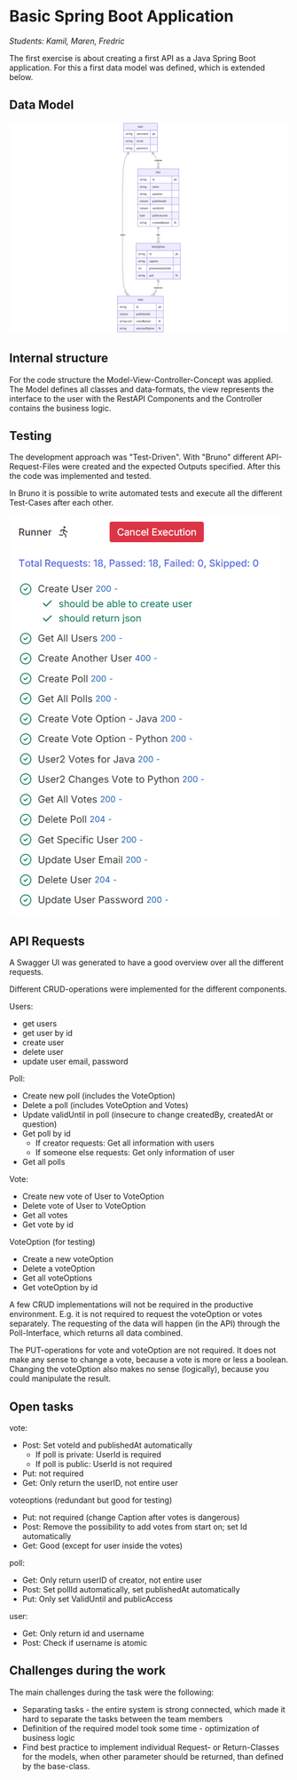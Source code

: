 # Basic Spring Boot Application

*Students: Kamil, Maren, Fredric*

The first exercise is about creating a first API as a Java Spring Boot application.
For this a first data model was defined, which is extended below.

## Data Model

![Class Diagram](./img/poll_diagram_class.png)


## Internal structure

For the code structure the Model-View-Controller-Concept was applied. 
The Model defines all classes and data-formats, the view represents the interface to the user with the RestAPI Components and the Controller contains the business logic.

## Testing

The development approach was "Test-Driven". With "Bruno" different API-Request-Files were created and the expected Outputs specified.
After this the code was implemented and tested.

In Bruno it is possible to write automated tests and execute all the different Test-Cases after each other.

![img.png](img/bruno_testing.png)


## API Requests

A Swagger UI was generated to have a good overview over all the different requests.

Different CRUD-operations were implemented for the different components.

Users:
- get users
- get user by id
- create user
- delete user
- update user email, password

Poll:
- Create new poll (includes the VoteOption)
- Delete a poll (includes VoteOption and Votes)
- Update validUntil in poll (insecure to change createdBy, createdAt or question)
- Get poll by id
    - If creator requests: Get all information with users
    - If someone else requests: Get only information of user
- Get all polls

Vote:
- Create new vote of User to VoteOption
- Delete vote of User to VoteOption
- Get all votes
- Get vote by id

VoteOption (for testing)
- Create a new voteOption
- Delete a voteOption
- Get all voteOptions
- Get voteOption by id

A few CRUD implementations will not be required in the productive environment. 
E.g. it is not required to request the voteOption or votes separately. 
The requesting of the data will happen (in the API) through the Poll-Interface, which returns all data combined.

The PUT-operations for vote and voteOption are not required. 
It does not make any sense to change a vote, because a vote is more or less a boolean.
Changing the voteOption also makes no sense (logically), because you could manipulate the result.

## Open tasks
vote:
- Post: Set voteId and publishedAt automatically
    - If poll is private: UserId is required
    - If poll is public: UserId is not required
- Put: not required
- Get: Only return the userID, not entire user

voteoptions (redundant but good for testing)
- Put: not required (change Caption after votes is dangerous)
- Post: Remove the possibility to add votes from start on; set Id automatically
- Get: Good (except for user inside the votes)

poll:
- Get: Only return userID of creator, not entire user
- Post: Set pollId automatically, set publishedAt automatically
- Put: Only set ValidUntil and publicAccess

user:
- Get: Only return id and username
- Post: Check if username is atomic

## Challenges during the work

The main challenges during the task were the following:

- Separating tasks - the entire system is strong connected, which made it hard to separate the tasks between the team members
- Definition of the required model took some time - optimization of business logic
- Find best practice to implement individual Request- or Return-Classes for the models, when other parameter should be returned, than defined by the base-class.